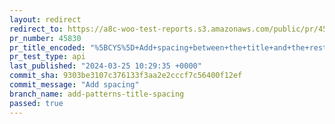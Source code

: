 ```yaml
---
layout: redirect
redirect_to: https://a8c-woo-test-reports.s3.amazonaws.com/public/pr/45830/api/index.html
pr_number: 45830
pr_title_encoded: "%5BCYS%5D+Add+spacing+between+the+title+and+the+rest+of+the+pattern"
pr_test_type: api
last_published: "2024-03-25 10:29:35 +0000"
commit_sha: 9303be3107c376133f3aa2e2cccf7c56400f12ef
commit_message: "Add spacing"
branch_name: add-patterns-title-spacing
passed: true
---
```

